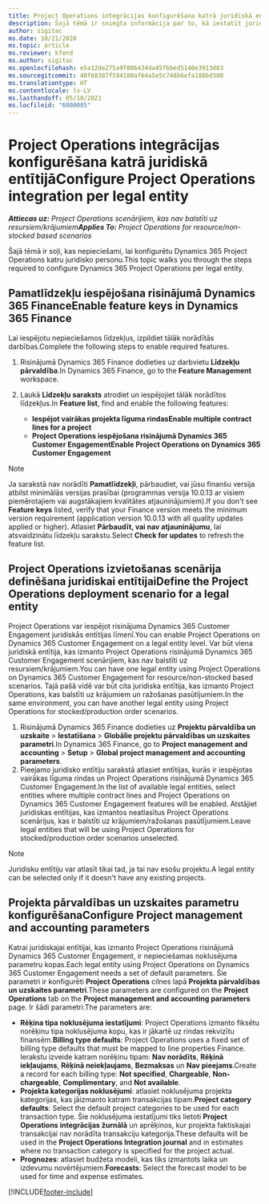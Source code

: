 ```yaml
---
title: Project Operations integrācijas konfigurēšana katrā juridiskā entītijā
description: Šajā tēmā ir sniegta informācija par to, kā iestatīt juridisku entītiju integrāciju programmā Project Operations.
author: sigitac
ms.date: 10/21/2020
ms.topic: article
ms.reviewer: kfend
ms.author: sigitac
ms.openlocfilehash: e5a12de275a9f886434da45fbbed5140e3913d83
ms.sourcegitcommit: 40f68387f594180af64a5e5c748b6efa188bd300
ms.translationtype: HT
ms.contentlocale: lv-LV
ms.lasthandoff: 05/10/2021
ms.locfileid: "6000085"
---
```

# <a name="configure-project-operations-integration-per-legal-entity"></a><span data-ttu-id="19f0b-103">Project Operations integrācijas konfigurēšana katrā juridiskā entītijā</span><span class="sxs-lookup"><span data-stu-id="19f0b-103">Configure Project Operations integration per legal entity</span></span> 

<span data-ttu-id="19f0b-104">_**Attiecas uz:** Project Operations scenārijiem, kas nav balstīti uz resursiem/krājumiem_</span><span class="sxs-lookup"><span data-stu-id="19f0b-104">_**Applies To:** Project Operations for resource/non-stocked based scenarios_</span></span>

<span data-ttu-id="19f0b-105">Šajā tēmā ir soļi, kas nepieciešami, lai konfigurētu Dynamics 365 Project Operations katru juridisko personu.</span><span class="sxs-lookup"><span data-stu-id="19f0b-105">This topic walks you through the steps required to configure Dynamics 365 Project Operations per legal entity.</span></span>

## <a name="enable-feature-keys-in-dynamics-365-finance"></a><span data-ttu-id="19f0b-106">Pamatlīdzekļu iespējošana risinājumā Dynamics 365 Finance</span><span class="sxs-lookup"><span data-stu-id="19f0b-106">Enable feature keys in Dynamics 365 Finance</span></span>

<span data-ttu-id="19f0b-107">Lai iespējotu nepieciešamos līdzekļus, izpildiet tālāk norādītās darbības.</span><span class="sxs-lookup"><span data-stu-id="19f0b-107">Complete the following steps to enable required features.</span></span>

1. <span data-ttu-id="19f0b-108">Risinājumā Dynamics 365 Finance dodieties uz darbvietu **Līdzekļu pārvaldība**.</span><span class="sxs-lookup"><span data-stu-id="19f0b-108">In Dynamics 365 Finance, go to the **Feature Management** workspace.</span></span>
2. <span data-ttu-id="19f0b-109">Laukā **Līdzekļu saraksts** atrodiet un iespējojiet tālāk norādītos līdzekļus.</span><span class="sxs-lookup"><span data-stu-id="19f0b-109">In **Feature list**, find and enable the following features:</span></span>
  
    - <span data-ttu-id="19f0b-110">**Iespējot vairākas projekta līguma rindas**</span><span class="sxs-lookup"><span data-stu-id="19f0b-110">**Enable multiple contract lines for a project**</span></span>
    - <span data-ttu-id="19f0b-111">**Project Operations iespējošana risinājumā Dynamics 365 Customer Engagement**</span><span class="sxs-lookup"><span data-stu-id="19f0b-111">**Enable Project Operations on Dynamics 365 Customer Engagement**</span></span>

> [!NOTE]
> <span data-ttu-id="19f0b-112">Ja sarakstā nav norādīti **Pamatlīdzekļi**, pārbaudiet, vai jūsu finanšu versija atbilst minimālās versijas prasībai (programmas versija 10.0.13 ar visiem piemērotajiem vai augstākajiem kvalitātes atjauninājumiem).</span><span class="sxs-lookup"><span data-stu-id="19f0b-112">If you don't see **Feature keys** listed, verify that your Finance version meets the minimum version requirement (application version 10.0.13 with all quality updates applied or higher).</span></span> <span data-ttu-id="19f0b-113">Atlasiet **Pārbaudīt, vai nav atjauninājumu**, lai atsvaidzinātu līdzekļu sarakstu.</span><span class="sxs-lookup"><span data-stu-id="19f0b-113">Select **Check for updates** to refresh the feature list.</span></span>

## <a name="define-the-project-operations-deployment-scenario-for-a-legal-entity"></a><span data-ttu-id="19f0b-114">Project Operations izvietošanas scenārija definēšana juridiskai entītijai</span><span class="sxs-lookup"><span data-stu-id="19f0b-114">Define the Project Operations deployment scenario for a legal entity</span></span>

<span data-ttu-id="19f0b-115">Project Operations var iespējot risinājuma Dynamics 365 Customer Engagement juridiskās entītijas līmenī.</span><span class="sxs-lookup"><span data-stu-id="19f0b-115">You can enable Project Operations on Dynamics 365 Customer Engagement on a legal entity level.</span></span> <span data-ttu-id="19f0b-116">Var būt viena juridiskā entītija, kas izmanto Project Operations risinājumā Dynamics 365 Customer Engagement scenārijiem, kas nav balstīti uz resursiem/krājumiem.</span><span class="sxs-lookup"><span data-stu-id="19f0b-116">You can have one legal entity using Project Operations on Dynamics 365 Customer Engagement for resource/non-stocked based scenarios.</span></span> <span data-ttu-id="19f0b-117">Tajā pašā vidē var būt cita juridiska entītija, kas izmanto Project Operations, kas balstīti uz krājumiem un ražošanas pasūtījumiem.</span><span class="sxs-lookup"><span data-stu-id="19f0b-117">In the same environment, you can have another legal entity using Project Operations for stocked/production order scenarios.</span></span>

1. <span data-ttu-id="19f0b-118">Risinājumā Dynamics 365 Finance dodieties uz **Projektu pārvaldība un uzskaite** > **Iestatīšana** > **Globālie projektu pārvaldības un uzskaites parametri**.</span><span class="sxs-lookup"><span data-stu-id="19f0b-118">In Dynamics 365 Finance, go to **Project management and accounting** > **Setup** > **Global project management and accounting parameters**.</span></span>
2. <span data-ttu-id="19f0b-119">Pieejamo juridisko entītiju sarakstā atlasiet entītijas, kurās ir iespējotas vairākas līguma rindas un Project Operations risinājumā Dynamics 365 Customer Engagement.</span><span class="sxs-lookup"><span data-stu-id="19f0b-119">In the list of available legal entities, select entities where multiple contract lines and Project Operations on Dynamics 365 Customer Engagement features will be enabled.</span></span> <span data-ttu-id="19f0b-120">Atstājiet juridiskas entītijas, kas izmantos neatlasītus Project Operations scenārijus, kas ir balstīti uz krājumiem/ražošanas pasūtījumiem.</span><span class="sxs-lookup"><span data-stu-id="19f0b-120">Leave legal entities that will be using Project Operations for stocked/production order scenarios unselected.</span></span>

> [!NOTE]
> <span data-ttu-id="19f0b-121">Juridisku entītiju var atlasīt tikai tad, ja tai nav esošu projektu.</span><span class="sxs-lookup"><span data-stu-id="19f0b-121">A legal entity can be selected only if it doesn't have any existing projects.</span></span>

## <a name="configure-project-management-and-accounting-parameters"></a><span data-ttu-id="19f0b-122">Projekta pārvaldības un uzskaites parametru konfigurēšana</span><span class="sxs-lookup"><span data-stu-id="19f0b-122">Configure Project management and accounting parameters</span></span>

<span data-ttu-id="19f0b-123">Katrai juridiskajai entītijai, kas izmanto Project Operations risinājumā Dynamics 365 Customer Engagement, ir nepieciešamas noklusējuma parametru kopas.</span><span class="sxs-lookup"><span data-stu-id="19f0b-123">Each legal entity using Project Operations on Dynamics 365 Customer Engagement needs a set of default parameters.</span></span> <span data-ttu-id="19f0b-124">Šie parametri ir konfigurēti **Project Operations** cilnes lapā **Projekta pārvaldības un uzskaites parametri**.</span><span class="sxs-lookup"><span data-stu-id="19f0b-124">These parameters are configured on the **Project Operations** tab on the **Project management and accounting parameters** page.</span></span> <span data-ttu-id="19f0b-125">Ir šādi parametri:</span><span class="sxs-lookup"><span data-stu-id="19f0b-125">The parameters are:</span></span>

  - <span data-ttu-id="19f0b-126">**Rēķina tipa noklusējuma iestatījumi**: Project Operations izmanto fiksētu norēķinu tipa noklusējuma kopu, kas ir jākartē uz rindas rekvizītu finansēm.</span><span class="sxs-lookup"><span data-stu-id="19f0b-126">**Billing type defaults**: Project Operations uses a fixed set of billing type defaults that must be mapped to line properties Finance.</span></span> <span data-ttu-id="19f0b-127">Ierakstu izveide katram norēķinu tipam: **Nav norādīts**, **Rēķinā iekļaujams**, **Rēķinā neiekļaujams**, **Bezmaksas** un **Nav pieejams**.</span><span class="sxs-lookup"><span data-stu-id="19f0b-127">Create a record for each billing type: **Not specified**, **Chargeable**, **Non-chargeable**, **Complimentary**, and **Not available**.</span></span>
  - <span data-ttu-id="19f0b-128">**Projekta kategorijas noklusējumi**: atlasiet noklusējuma projekta kategorijas, kas jāizmanto katram transakcijas tipam.</span><span class="sxs-lookup"><span data-stu-id="19f0b-128">**Project category defaults**: Select the default project categories to be used for each transaction type.</span></span> <span data-ttu-id="19f0b-129">Šie noklusējuma iestatījumi tiks lietoti **Project Operations integrācijas žurnālā** un aprēķinos, kur projekta faktiskajai transakcijai nav norādīta transakciju kategorija.</span><span class="sxs-lookup"><span data-stu-id="19f0b-129">These defaults will be used in the **Project Operations Integration journal** and in estimates where no transaction category is specified for the project actual.</span></span>
  - <span data-ttu-id="19f0b-130">**Prognozes**: atlasiet budžeta modeli, kas tiks izmantots laika un izdevumu novērtējumiem.</span><span class="sxs-lookup"><span data-stu-id="19f0b-130">**Forecasts**: Select the forecast model to be used for time and expense estimates.</span></span>


[!INCLUDE[footer-include](../includes/footer-banner.md)]